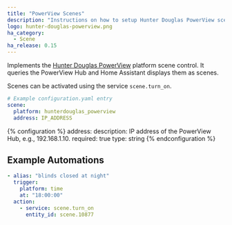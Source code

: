 ```yaml
---
title: "PowerView Scenes"
description: "Instructions on how to setup Hunter Douglas PowerView scenes within Home Assistant."
logo: hunter-douglas-powerview.png
ha_category:
  - Scene
ha_release: 0.15
---
```


Implements the [Hunter Douglas PowerView](https://www.hunterdouglas.com/operating-systems/powerview-motorization/support) platform scene control. It queries the PowerView Hub and Home Assistant displays them as scenes.

Scenes can be activated using the service `scene.turn_on`.

```yaml
# Example configuration.yaml entry
scene:
  platform: hunterdouglas_powerview
  address: IP_ADDRESS
```

{% configuration %}
address:
  description: IP address of the PowerView Hub, e.g., 192.168.1.10.
  required: true
  type: string
{% endconfiguration %}

## Example Automations

``` yaml
- alias: "blinds closed at night"
  trigger:
    platform: time
    at: "18:00:00"
  action:
    - service: scene.turn_on
      entity_id: scene.10877
```
